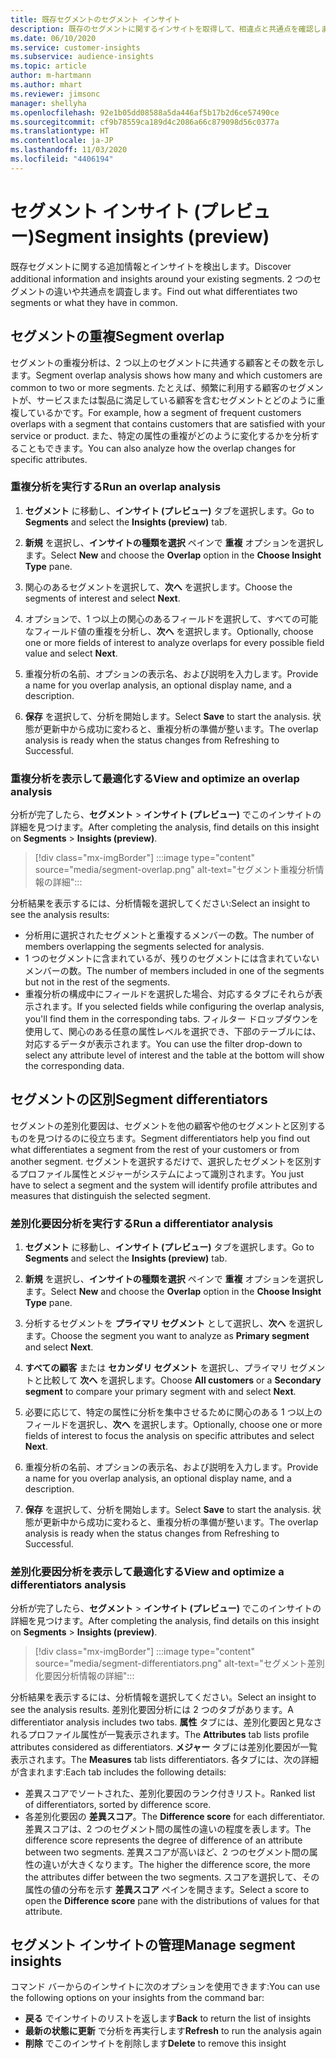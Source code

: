 ```yaml
---
title: 既存セグメントのセグメント インサイト
description: 既存のセグメントに関するインサイトを取得して、相違点と共通点を確認します。
ms.date: 06/10/2020
ms.service: customer-insights
ms.subservice: audience-insights
ms.topic: article
author: m-hartmann
ms.author: mhart
ms.reviewer: jimsonc
manager: shellyha
ms.openlocfilehash: 92e1b05dd08588a5da446af5b17b2d6ce57490ce
ms.sourcegitcommit: cf9b78559ca189d4c2086a66c879098d56c0377a
ms.translationtype: HT
ms.contentlocale: ja-JP
ms.lasthandoff: 11/03/2020
ms.locfileid: "4406194"
---
```

# <a name="segment-insights-preview"></a><span data-ttu-id="de081-103">セグメント インサイト (プレビュー)</span><span class="sxs-lookup"><span data-stu-id="de081-103">Segment insights (preview)</span></span>

<span data-ttu-id="de081-104">既存セグメントに関する追加情報とインサイトを検出します。</span><span class="sxs-lookup"><span data-stu-id="de081-104">Discover additional information and insights around your existing segments.</span></span> <span data-ttu-id="de081-105">2 つのセグメントの違いや共通点を調査します。</span><span class="sxs-lookup"><span data-stu-id="de081-105">Find out what differentiates two segments or what they have in common.</span></span>

## <a name="segment-overlap"></a><span data-ttu-id="de081-106">セグメントの重複</span><span class="sxs-lookup"><span data-stu-id="de081-106">Segment overlap</span></span>

<span data-ttu-id="de081-107">セグメントの重複分析は、2 つ以上のセグメントに共通する顧客とその数を示します。</span><span class="sxs-lookup"><span data-stu-id="de081-107">Segment overlap analysis shows how many and which customers are common to two or more segments.</span></span> <span data-ttu-id="de081-108">たとえば、頻繁に利用する顧客のセグメントが、サービスまたは製品に満足している顧客を含むセグメントとどのように重複しているかです。</span><span class="sxs-lookup"><span data-stu-id="de081-108">For example, how a segment of frequent customers overlaps with a segment that contains customers that are satisfied with your service or product.</span></span>
<span data-ttu-id="de081-109">また、特定の属性の重複がどのように変化するかを分析することもできます。</span><span class="sxs-lookup"><span data-stu-id="de081-109">You can also analyze how the overlap changes for specific attributes.</span></span>

### <a name="run-an-overlap-analysis"></a><span data-ttu-id="de081-110">重複分析を実行する</span><span class="sxs-lookup"><span data-stu-id="de081-110">Run an overlap analysis</span></span>

1. <span data-ttu-id="de081-111">**セグメント** に移動し、**インサイト (プレビュー)** タブを選択します。</span><span class="sxs-lookup"><span data-stu-id="de081-111">Go to **Segments** and select the **Insights (preview)** tab.</span></span>

1. <span data-ttu-id="de081-112">**新規** を選択し、**インサイトの種類を選択** ペインで **重複** オプションを選択します。</span><span class="sxs-lookup"><span data-stu-id="de081-112">Select **New** and choose the **Overlap** option in the **Choose Insight Type** pane.</span></span>

1. <span data-ttu-id="de081-113">関心のあるセグメントを選択して、**次へ** を選択します。</span><span class="sxs-lookup"><span data-stu-id="de081-113">Choose the segments of interest and select **Next**.</span></span>

1. <span data-ttu-id="de081-114">オプションで、1 つ以上の関心のあるフィールドを選択して、すべての可能なフィールド値の重複を分析し、**次へ** を選択します。</span><span class="sxs-lookup"><span data-stu-id="de081-114">Optionally, choose one or more fields of interest to analyze overlaps for every possible field value and select **Next**.</span></span>

1. <span data-ttu-id="de081-115">重複分析の名前、オプションの表示名、および説明を入力します。</span><span class="sxs-lookup"><span data-stu-id="de081-115">Provide a name for you overlap analysis, an optional display name, and a description.</span></span>

1. <span data-ttu-id="de081-116">**保存** を選択して、分析を開始します。</span><span class="sxs-lookup"><span data-stu-id="de081-116">Select **Save** to start the analysis.</span></span> <span data-ttu-id="de081-117">状態が更新中から成功に変わると、重複分析の準備が整います。</span><span class="sxs-lookup"><span data-stu-id="de081-117">The overlap analysis is ready when the status changes from Refreshing to Successful.</span></span>

### <a name="view-and-optimize-an-overlap-analysis"></a><span data-ttu-id="de081-118">重複分析を表示して最適化する</span><span class="sxs-lookup"><span data-stu-id="de081-118">View and optimize an overlap analysis</span></span>

<span data-ttu-id="de081-119">分析が完了したら、**セグメント** > **インサイト (プレビュー)** でこのインサイトの詳細を見つけます。</span><span class="sxs-lookup"><span data-stu-id="de081-119">After completing the analysis, find details on this insight on **Segments** > **Insights (preview)**.</span></span>

> [!div class="mx-imgBorder"]
> :::image type="content" source="media/segment-overlap.png" alt-text="セグメント重複分析情報の詳細":::

<span data-ttu-id="de081-121">分析結果を表示するには、分析情報を選択してください:</span><span class="sxs-lookup"><span data-stu-id="de081-121">Select an insight to see the analysis results:</span></span>

- <span data-ttu-id="de081-122">分析用に選択されたセグメントと重複するメンバーの数。</span><span class="sxs-lookup"><span data-stu-id="de081-122">The number of members overlapping the segments selected for analysis.</span></span>
- <span data-ttu-id="de081-123">1 つのセグメントに含まれているが、残りのセグメントには含まれていないメンバーの数。</span><span class="sxs-lookup"><span data-stu-id="de081-123">The number of members included in one of the segments but not in the rest of the segments.</span></span>
- <span data-ttu-id="de081-124">重複分析の構成中にフィールドを選択した場合、対応するタブにそれらが表示されます。</span><span class="sxs-lookup"><span data-stu-id="de081-124">If you selected fields while configuring the overlap analysis, you'll find them in the corresponding tabs.</span></span> <span data-ttu-id="de081-125">フィルター ドロップダウンを使用して、関心のある任意の属性レベルを選択でき、下部のテーブルには、対応するデータが表示されます。</span><span class="sxs-lookup"><span data-stu-id="de081-125">You can use the filter drop-down to select any attribute level of interest and the table at the bottom will show the corresponding data.</span></span>

## <a name="segment-differentiators"></a><span data-ttu-id="de081-126">セグメントの区別</span><span class="sxs-lookup"><span data-stu-id="de081-126">Segment differentiators</span></span>

<span data-ttu-id="de081-127">セグメントの差別化要因は、セグメントを他の顧客や他のセグメントと区別するものを見つけるのに役立ちます。</span><span class="sxs-lookup"><span data-stu-id="de081-127">Segment differentiators help you find out what differentiates a segment from the rest of your customers or from another segment.</span></span> <span data-ttu-id="de081-128">セグメントを選択するだけで、選択したセグメントを区別するプロファイル属性とメジャーがシステムによって識別されます。</span><span class="sxs-lookup"><span data-stu-id="de081-128">You just have to select a segment and the system will identify profile attributes and measures that distinguish the selected segment.</span></span>

### <a name="run-a-differentiator-analysis"></a><span data-ttu-id="de081-129">差別化要因分析を実行する</span><span class="sxs-lookup"><span data-stu-id="de081-129">Run a differentiator analysis</span></span>

1. <span data-ttu-id="de081-130">**セグメント** に移動し、**インサイト (プレビュー)** タブを選択します。</span><span class="sxs-lookup"><span data-stu-id="de081-130">Go to **Segments** and select the **Insights (preview)** tab.</span></span>

1. <span data-ttu-id="de081-131">**新規** を選択し、**インサイトの種類を選択** ペインで **重複** オプションを選択します。</span><span class="sxs-lookup"><span data-stu-id="de081-131">Select **New** and choose the **Overlap** option in the **Choose Insight Type** pane.</span></span>

1. <span data-ttu-id="de081-132">分析するセグメントを **プライマリ セグメント** として選択し、**次へ** を選択します。</span><span class="sxs-lookup"><span data-stu-id="de081-132">Choose the segment you want to analyze as **Primary segment** and select **Next**.</span></span>

1. <span data-ttu-id="de081-133">**すべての顧客** または **セカンダリ セグメント** を選択し、プライマリ セグメントと比較して **次へ** を選択します。</span><span class="sxs-lookup"><span data-stu-id="de081-133">Choose **All customers** or a **Secondary segment** to compare your primary segment with and select **Next**.</span></span>

1. <span data-ttu-id="de081-134">必要に応じて、特定の属性に分析を集中させるために関心のある 1 つ以上のフィールドを選択し、**次へ** を選択します。</span><span class="sxs-lookup"><span data-stu-id="de081-134">Optionally, choose one or more fields of interest to focus the analysis on specific attributes and select **Next**.</span></span>

1. <span data-ttu-id="de081-135">重複分析の名前、オプションの表示名、および説明を入力します。</span><span class="sxs-lookup"><span data-stu-id="de081-135">Provide a name for you overlap analysis, an optional display name, and a description.</span></span>

1. <span data-ttu-id="de081-136">**保存** を選択して、分析を開始します。</span><span class="sxs-lookup"><span data-stu-id="de081-136">Select **Save** to start the analysis.</span></span> <span data-ttu-id="de081-137">状態が更新中から成功に変わると、重複分析の準備が整います。</span><span class="sxs-lookup"><span data-stu-id="de081-137">The overlap analysis is ready when the status changes from Refreshing to Successful.</span></span>

### <a name="view-and-optimize-a-differentiators-analysis"></a><span data-ttu-id="de081-138">差別化要因分析を表示して最適化する</span><span class="sxs-lookup"><span data-stu-id="de081-138">View and optimize a differentiators analysis</span></span>

<span data-ttu-id="de081-139">分析が完了したら、**セグメント** > **インサイト (プレビュー)** でこのインサイトの詳細を見つけます。</span><span class="sxs-lookup"><span data-stu-id="de081-139">After completing the analysis, find details on this insight on **Segments** > **Insights (preview)**.</span></span>

> [!div class="mx-imgBorder"]
> :::image type="content" source="media/segment-differentiators.png" alt-text="セグメント差別化要因分析情報の詳細":::

<span data-ttu-id="de081-141">分析結果を表示するには、分析情報を選択してください。</span><span class="sxs-lookup"><span data-stu-id="de081-141">Select an insight to see the analysis results.</span></span> <span data-ttu-id="de081-142">差別化要因分析には 2 つのタブがあります。</span><span class="sxs-lookup"><span data-stu-id="de081-142">A differentiator analysis includes two tabs.</span></span> <span data-ttu-id="de081-143">**属性** タブには、差別化要因と見なされるプロファイル属性が一覧表示されます。</span><span class="sxs-lookup"><span data-stu-id="de081-143">The **Attributes** tab lists profile attributes considered as differentiators.</span></span> <span data-ttu-id="de081-144">**メジャー** タブには差別化要因が一覧表示されます。</span><span class="sxs-lookup"><span data-stu-id="de081-144">The **Measures** tab lists differentiators.</span></span> <span data-ttu-id="de081-145">各タブには、次の詳細が含まれます:</span><span class="sxs-lookup"><span data-stu-id="de081-145">Each tab includes the following details:</span></span>

- <span data-ttu-id="de081-146">差異スコアでソートされた、差別化要因のランク付きリスト。</span><span class="sxs-lookup"><span data-stu-id="de081-146">Ranked list of differentiators, sorted by difference score.</span></span>
- <span data-ttu-id="de081-147">各差別化要因の **差異スコア**。</span><span class="sxs-lookup"><span data-stu-id="de081-147">The **Difference score** for each differentiator.</span></span> <span data-ttu-id="de081-148">差異スコアは、2 つのセグメント間の属性の違いの程度を表します。</span><span class="sxs-lookup"><span data-stu-id="de081-148">The difference score represents the degree of difference of an attribute between two segments.</span></span> <span data-ttu-id="de081-149">差異スコアが高いほど、2 つのセグメント間の属性の違いが大きくなります。</span><span class="sxs-lookup"><span data-stu-id="de081-149">The higher the difference score, the more the attributes differ between the two segments.</span></span> <span data-ttu-id="de081-150">スコアを選択して、その属性の値の分布を示す **差異スコア** ペインを開きます。</span><span class="sxs-lookup"><span data-stu-id="de081-150">Select a score to open the **Difference score** pane with the distributions of values for that attribute.</span></span>

## <a name="manage-segment-insights"></a><span data-ttu-id="de081-151">セグメント インサイトの管理</span><span class="sxs-lookup"><span data-stu-id="de081-151">Manage segment insights</span></span>

<span data-ttu-id="de081-152">コマンド バーからのインサイトに次のオプションを使用できます:</span><span class="sxs-lookup"><span data-stu-id="de081-152">You can use the following options on your insights from the command bar:</span></span>

- <span data-ttu-id="de081-153">**戻る** でインサイトのリストを返します</span><span class="sxs-lookup"><span data-stu-id="de081-153">**Back** to return the list of insights</span></span>
- <span data-ttu-id="de081-154">**最新の状態に更新** で分析を再実行します</span><span class="sxs-lookup"><span data-stu-id="de081-154">**Refresh** to run the analysis again</span></span>
- <span data-ttu-id="de081-155">**削除** でこのインサイトを削除します</span><span class="sxs-lookup"><span data-stu-id="de081-155">**Delete** to remove this insight</span></span>
